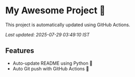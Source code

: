 # My Awesome Project 🚀

This project is automatically updated using GitHub Actions.

_Last updated: 2025-07-29 03:49:10 IST_

## Features
- Auto-update README using Python 🐍
- Auto Git push with GitHub Actions 🤖
